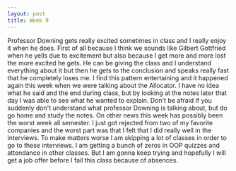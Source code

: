 ```yaml
---
layout: post
title: Week 9
---
```

  Professor Downing gets really excited sometimes in class and I really enjoy it when he does. First of all because I think we sounds like Gilbert Gottfried when he yells due to excitement but also because I get more and more lost the more excited he gets. He can be giving the class and I understand everything about it but then he gets to the conclusion and speaks really fast that he completely loses me. I find this pattern entertaining and it happened again this week when we were talking about the Allocator. I have no idea what he said and the end during class, but by looking at the notes later that day I was able to see what he wanted to explain. Don't be afraid if you suddenly don't understand what professor Downing is talking about, but do go home and study the notes.
	On other news this week has possibly been the worst week all semester. I just got rejected from two of my favorite companies and the worst part was that I felt that I did really well in the interviews. To make matters worse I am skipping a lot of classes in order to go to these interviews. I am getting a bunch of zeros in OOP quizzes and attendance in other classes. But I am gonna keep trying and hopefully I will get a job offer before I fail this class because of absences.
